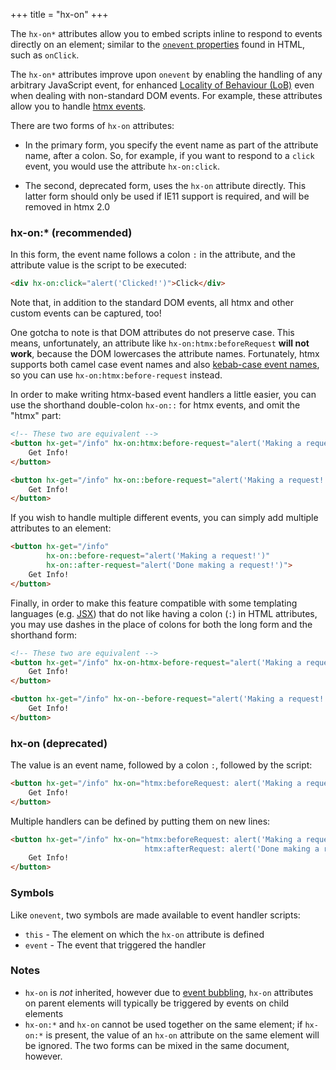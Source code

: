 +++
title = "hx-on"
+++

The `hx-on*` attributes allow you to embed scripts inline to respond to events directly on an element; similar to the 
[`onevent` properties](https://developer.mozilla.org/en-US/docs/Web/Events/Event_handlers#using_onevent_properties) found in HTML, such as `onClick`.

The `hx-on*` attributes improve upon `onevent` by enabling the handling of any arbitrary JavaScript event,
for enhanced [Locality of Behaviour (LoB)](/essays/locality-of-behaviour/) even when dealing with non-standard DOM events. For example, these
attributes allow you to handle [htmx events](/reference#events).

There are two forms of `hx-on` attributes:

* In the primary form, you specify the event name as part of the attribute name, after a colon.  So, for example, if
  you want to respond to a `click` event, you would use the attribute `hx-on:click`.

* The second, deprecated form, uses the `hx-on` attribute directly. This latter form should only be used if IE11 support
  is required, and will be removed in htmx 2.0

### hx-on:* (recommended)

In this form, the event name follows a colon `:` in the attribute, and the attribute value is the script to be executed:

```html
<div hx-on:click="alert('Clicked!')">Click</div>
```

Note that, in addition to the standard DOM events, all htmx and other custom events can be captured, too! 

One gotcha to note is that DOM attributes do not preserve case. This means, unfortunately, an attribute like
`hx-on:htmx:beforeRequest` **will not work**, because the DOM lowercases the attribute names.  Fortunately, htmx supports
both camel case event names and also [kebab-case event names](@/docs.md#events), so you can use `hx-on:htmx:before-request` instead.

In order to make writing htmx-based event handlers a little easier, you can use the shorthand double-colon `hx-on::` for htmx
events, and omit the "htmx" part:

```html
<!-- These two are equivalent -->
<button hx-get="/info" hx-on:htmx:before-request="alert('Making a request!')">
    Get Info!
</button>

<button hx-get="/info" hx-on::before-request="alert('Making a request!')">
    Get Info!
</button>

```

If you wish to handle multiple different events, you can simply add multiple attributes to an element:
```html
<button hx-get="/info"
        hx-on::before-request="alert('Making a request!')"
        hx-on::after-request="alert('Done making a request!')">
    Get Info!
</button>
```

Finally, in order to make this feature compatible with some templating languages (e.g. [JSX](https://react.dev/learn/writing-markup-with-jsx)) that do not like having a colon (`:`)
in HTML attributes, you may use dashes in the place of colons for both the long form and the shorthand form:

```html
<!-- These two are equivalent -->
<button hx-get="/info" hx-on-htmx-before-request="alert('Making a request!')">
    Get Info!
</button>

<button hx-get="/info" hx-on--before-request="alert('Making a request!')">
    Get Info!
</button>

```

### hx-on (deprecated)
The value is an event name, followed by a colon `:`, followed by the script:

```html
<button hx-get="/info" hx-on="htmx:beforeRequest: alert('Making a request!')">
    Get Info!
</button>
```

Multiple handlers can be defined by putting them on new lines:
```html
<button hx-get="/info" hx-on="htmx:beforeRequest: alert('Making a request!')
                              htmx:afterRequest: alert('Done making a request!')">
    Get Info!
</button>
```


### Symbols

Like `onevent`, two symbols are made available to event handler scripts:

* `this` - The element on which the `hx-on` attribute is defined
* `event` - The event that triggered the handler

### Notes

* `hx-on` is _not_ inherited, however due to
  [event bubbling](https://developer.mozilla.org/en-US/docs/Learn/JavaScript/Building_blocks/Events#event_bubbling_and_capture),
  `hx-on` attributes on parent elements will typically be triggered by events on child elements
* `hx-on:*` and `hx-on` cannot be used together on the same element; if `hx-on:*` is present, the value of an `hx-on` attribute
   on the same element will be ignored. The two forms can be mixed in the same document, however.
